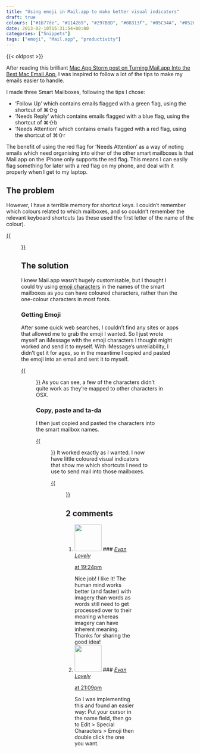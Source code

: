 ```yaml
---
title: "Using emoji in Mail.app to make better visual indicators"
draft: true
colours: ["#1b77de", "#114269", "#297BBD", "#08313f", "#05C34A", "#052029", "#D82827"]
date: 2013-02-10T15:31:54+00:00
categories: ["Snippets"]
tags: ["emoji", "Mail.app", "productivity"]
---
```


{{< oldpost >}}

After reading this brilliant [Mac App Storm post on Turning Mail.app Into the Best Mac Email App](http://mac.appstorm.net/how-to/internet-howto/turning-mail-app-into-the-best-mac-email-app/), I was inspired to follow a lot of the tips to make my emails easier to handle.

I made three Smart Mailboxes, following the tips I chose:

* ‘Follow Up’ which contains emails flagged with a green flag, using the shortcut of ⌘⇧g
* ‘Needs Reply’ which contains emails flagged with a blue flag, using the shortcut of ⌘⇧b
* ‘Needs Attention’ which contains emails flagged with a red flag, using the shortcut of ⌘⇧r

The benefit of using the red flag for ‘Needs Attention’ as a way of noting emails which need organising into either of the other smart mailboxes is that Mail.app on the iPhone only supports the red flag. This means I can easily flag something for later with a red flag on my phone, and deal with it properly when I get to my laptop.

## The problem

However, I have a terrible memory for shortcut keys. I couldn’t remember which colours related to which mailboxes, and so couldn’t remember the relevant keyboard shortcuts (as these used the first letter of the name of the colour).

[{{<figure class="wp-caption aligncenter size-full wp-image-2217" alt="Mail.app smart mailboxes in the Favourites bar" src="/images/2013/02/Screen-Shot-2013-02-10-at-15.10.31.png" width="661" height="376"  caption="Mail.app smart mailboxes in the Favourites bar">}}](/images/2013/02/Screen-Shot-2013-02-10-at-15.10.31.png)
## The solution

I knew Mail.app wasn’t hugely customisable, but I thought I could try using [emoji characters](http://en.wikipedia.org/wiki/Emoji) in the names of the smart mailboxes as you can have coloured characters, rather than the one-colour characters in most fonts.

### Getting Emoji

After some quick web searches, I couldn’t find any sites or apps that allowed me to grab the emoji I wanted. So I just wrote myself an iMessage with the emoji characters I thought might worked and send it to myself. With iMessage’s unreliability, I didn’t get it for ages, so in the meantime I copied and pasted the emoji into an email and sent it to myself.

[{{<figure class="wp-caption aligncenter size-full wp-image-2221" alt="Emailing myself emoji characters" src="/images/2013/02/Screen-Shot-2013-02-10-at-15.16.35.png" width="771" height="173"  caption="Emailing myself emoji characters">}}](/images/2013/02/Screen-Shot-2013-02-10-at-15.16.35.png)
As you can see, a few of the characters didn’t quite work as they’re mapped to other characters in OSX.

### Copy, paste and ta-da

I then just copied and pasted the characters into the smart mailbox names.

[{{<figure class="wp-caption aligncenter size-full wp-image-2225" alt="Pasting emoji into smart mailbox names" src="/images/2013/02/Screen-Shot-2013-02-10-at-15.17.16.png" width="237" height="129" caption="Pasting emoji into smart mailbox names">}}](/images/2013/02/Screen-Shot-2013-02-10-at-15.17.16.png)
It worked exactly as I wanted. I now have little coloured visual indicators that show me which shortcuts I need to use to send mail into those mailboxes.

[{{<figure class="wp-caption aligncenter size-full wp-image-2229" alt="Mail.app Favourites bar with emoji smart mailbox names" src="/images/2013/02/Screen-Shot-2013-02-10-at-15.17.58.png" width="714" height="224"  caption="Mail.app Favourites bar with emoji smart mailbox names">}}](/images/2013/02/Screen-Shot-2013-02-10-at-15.17.58.png)&nbsp;

## 2 comments

<ol class="commentlist">
	<li class="comment even thread-even depth-1" id="li-comment-485">
			<div class="comment-author vcard">
			<img alt='' src='https://secure.gravatar.com/avatar/850841aafedc98039c55ee125b7525e4?s=72&amp;d=mm&amp;r=g' srcset='https://secure.gravatar.com/avatar/850841aafedc98039c55ee125b7525e4?s=144&amp;d=mm&amp;r=g 2x' class='avatar avatar-72 photo' height='72' width='72' />
### <cite class="fn"><a href='http://evanlovely.com' rel='external nofollow' class='url'>Evan Lovely</a></cite>
		</div>
		<aside class="comment-meta commentmetadata"><p><a href="#comment-485"><time datetime="2013-02-10T19:24:44+00:00" pubdate class="published">
		 at <span class="hours">19:24pm</span></time></a></p>
	</aside>
	<div class="comment-entry">
		Nice job! I like it! The human mind works better (and faster) with imagery than words as words still need to get processed over to their meaning whereas imagery can have inherent meaning. Thanks for sharing the good idea!
	</div>
</li>
	<li class="comment odd alt thread-odd thread-alt depth-1" id="li-comment-486">
			<div class="comment-author vcard">
			<img alt='' src='https://secure.gravatar.com/avatar/850841aafedc98039c55ee125b7525e4?s=72&amp;d=mm&amp;r=g' srcset='https://secure.gravatar.com/avatar/850841aafedc98039c55ee125b7525e4?s=144&amp;d=mm&amp;r=g 2x' class='avatar avatar-72 photo' height='72' width='72' />
### <cite class="fn"><a href='http://evanlovely.com' rel='external nofollow' class='url'>Evan Lovely</a></cite>
		</div>
		<aside class="comment-meta commentmetadata"><p><a href="#comment-486"><time datetime="2013-02-10T21:09:38+00:00" pubdate class="published">
		 at <span class="hours">21:09pm</span></time></a></p>
	</aside>
	<div class="comment-entry">
		So I was implementing this and found an easier way: Put your cursor in the name field, then go to Edit &gt; Special Characters &gt; Emoji then double click the one you want.
	</div>
</li>
</ol>
